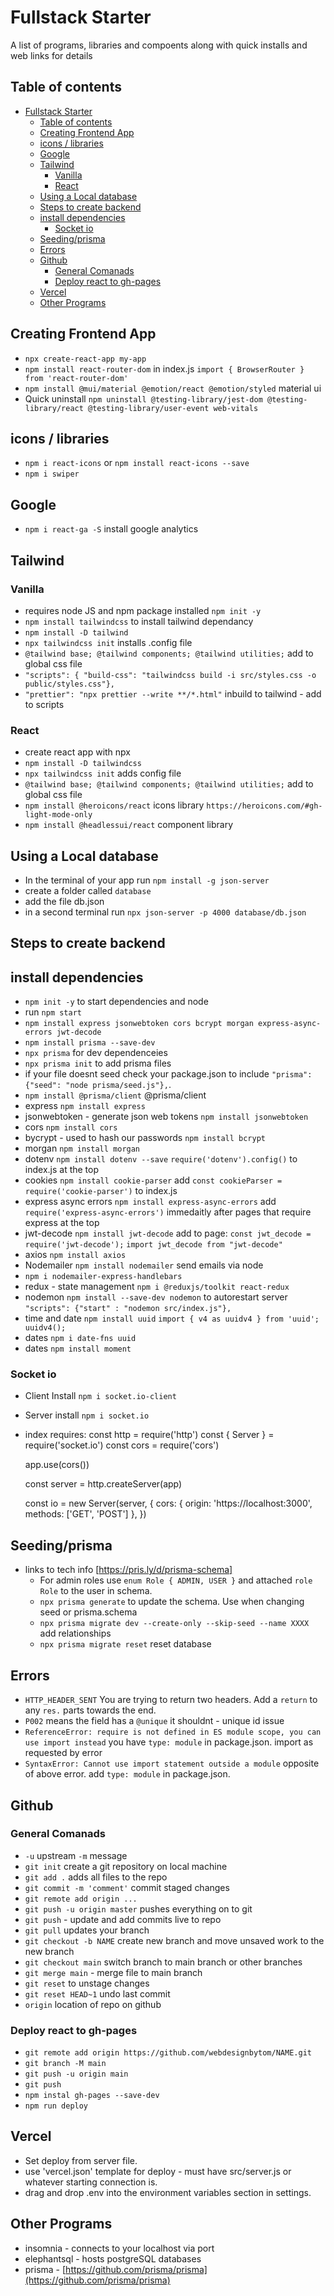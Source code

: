 # Fullstack Starter

A list of programs, libraries and compoents along with quick installs and web links for details

## Table of contents

- [Fullstack Starter](#fullstack-starter)
  - [Table of contents](#table-of-contents)
  - [Creating Frontend App](#creating-frontend-app)
  - [icons / libraries](#icons--libraries)
  - [Google](#google)
  - [Tailwind](#tailwind)
    - [Vanilla](#vanilla)
    - [React](#react)
  - [Using a Local database](#using-a-local-database)
  - [Steps to create backend](#steps-to-create-backend)
  - [install dependencies](#install-dependencies)
    - [Socket io](#socket-io)
  - [Seeding/prisma](#seedingprisma)
  - [Errors](#errors)
  - [Github](#github)
    - [General Comanads](#general-comanads)
    - [Deploy react to gh-pages](#deploy-react-to-gh-pages)
  - [Vercel](#vercel)
  - [Other Programs](#other-programs)

## Creating Frontend App

- `npx create-react-app my-app`
- `npm install react-router-dom` in index.js `import { BrowserRouter } from 'react-router-dom'`
- `npm install @mui/material @emotion/react @emotion/styled` material ui
- Quick uninstall `npm uninstall @testing-library/jest-dom @testing-library/react @testing-library/user-event web-vitals`

## icons / libraries

- `npm i react-icons` or `npm install react-icons --save`
- `npm i swiper`

## Google
- `npm i react-ga -S` install google analytics

## Tailwind

### Vanilla

- requires node JS and npm package installed `npm init -y`
- `npm install tailwindcss` to install tailwind dependancy
- `npm install -D tailwind`
- `npx tailwindcss init` installs .config file
- `@tailwind base; @tailwind components; @tailwind utilities;` add to global css file
- `"scripts": { "build-css": "tailwindcss build -i src/styles.css -o public/styles.css"},`
- `"prettier": "npx prettier --write **/*.html"` inbuild to tailwind - add to scripts

### React

- create react app with npx
- `npm install -D tailwindcss`
- `npx tailwindcss init` adds config file
- `@tailwind base; @tailwind components; @tailwind utilities;` add to global css file
- `npm install @heroicons/react` icons library `https://heroicons.com/#gh-light-mode-only`
- `npm install @headlessui/react` component library

## Using a Local database

- In the terminal of your app run `npm install -g json-server`
- create a folder called `database`
- add the file db.json
- in a second terminal run `npx json-server -p 4000 database/db.json`

## Steps to create backend

## install dependencies

- `npm init -y` to start dependencies and node
- run `npm start`
- `npm install express jsonwebtoken cors bcrypt morgan express-async-errors jwt-decode`
- `npm install prisma --save-dev`
- `npx prisma` for dev dependenceies
- `npx prisma init` to add prisma files
- if your file doesnt seed check your package.json to include `"prisma": {"seed": "node prisma/seed.js"},`.
- `npm install @prisma/client` @prisma/client
- express `npm install express`
- jsonwebtoken - generate json web tokens `npm install jsonwebtoken`
- cors `npm install cors`
- bycrypt - used to hash our passwords `npm install bcrypt`
- morgan `npm install morgan`
- dotenv `npm install dotenv --save` `require('dotenv').config()` to index.js at the top
- cookies `npm install cookie-parser` add `const cookieParser = require('cookie-parser')` to index.js
- express async errors `npm install express-async-errors` add `require('express-async-errors')` immedaitly after pages that require express at the top
- jwt-decode `npm install jwt-decode` add to page: `const jwt_decode = require('jwt-decode');` `import jwt_decode from "jwt-decode"`
- axios `npm install axios`
- Nodemailer `npm install nodemailer` send emails via node
- `npm i nodemailer-express-handlebars`
- redux - state management `npm i @reduxjs/toolkit react-redux`
- nodemon `npm install --save-dev nodemon` to autorestart server `"scripts": {"start" : "nodemon src/index.js"},`
- time and date `npm install uuid` `import { v4 as uuidv4 } from 'uuid'; uuidv4();`
- dates `npm i date-fns uuid`
- dates `npm install moment`

### Socket io

- Client Install `npm i socket.io-client`
- Server install `npm i socket.io`
- index requires:
    const http = require('http')
    const { Server } = require('socket.io')
    const cors = require('cors')

    app.use(cors())

    const server = http.createServer(app)

    const io = new Server(server, {
    cors: {
    origin: 'https://localhost:3000',
    methods: ['GET', 'POST']
    },
    })

## Seeding/prisma

- links to tech info [https://pris.ly/d/prisma-schema]
  - For admin roles use `enum Role { ADMIN, USER }` and attached `role Role` to the user in schema.
  - `npx prisma generate` to update the schema. Use when changing seed or prisma.schema
  - `npx prisma migrate dev --create-only --skip-seed --name XXXX` add relationships
  - `npx prisma migrate reset` reset database

## Errors

- `HTTP_HEADER_SENT` You are trying to return two headers. Add a `return` to any `res.` parts towards the end.
- `P002` means the field has a `@unique` it shouldnt - unique id issue
- `ReferenceError: require is not defined in ES module scope, you can use import instead` you have `type: module` in package.json. import as requested by error
- `SyntaxError: Cannot use import statement outside a module` opposite of above error. add `type: module` in package.json.

## Github

### General Comanads

- `-u` upstream `-m` message
- `git init` create a git repository on local machine
- `git add .` adds all files to the repo
- `git commit -m 'comment'` commit staged changes
- `git remote add origin ...`
- `git push -u origin master` pushes everything on to git
- `git push` - update and add commits live to repo
- `git pull` updates your branch
- `git checkout -b NAME` create new branch and move unsaved work to the new branch
- `git checkout main` switch branch to main branch or other branches
- `git merge main` - merge file to main branch
- `git reset` to unstage changes
- `git reset HEAD~1` undo last commit
- `origin` location of repo on github
  
### Deploy react to gh-pages

- `git remote add origin https://github.com/webdesignbytom/NAME.git`
- `git branch -M main`
- `git push -u origin main`
- `git push`
- `npm instal gh-pages --save-dev`
- `npm run deploy`


## Vercel

- Set deploy from server file.
- use 'vercel.json' template for deploy - must have src/server.js or whatever starting connection is.
- drag and drop .env into the environment variables section in settings.

## Other Programs

- insomnia - connects to your localhost via port
- elephantsql - hosts postgreSQL databases
- prisma - [https://github.com/prisma/prisma](https://github.com/prisma/prisma)